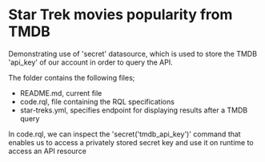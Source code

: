 # Star Trek movies popularity from TMDB

Demonstrating use of 'secret' datasource, which is used to store the TMDB
'api_key' of our account in order to query the API.

The folder contains the following files;

- README.md, current file
- code.rql, file containing the RQL specifications
- star-treks.yml, specifies endpoint for displaying results after a TMDB query

In code.rql, we can inspect the 'secret('tmdb_api_key')' command that enables us
to access a privately stored secret key and use it on runtime to access an API resource

